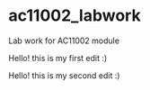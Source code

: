 # ac11002_labwork
Lab work for AC11002 module

Hello! this is my first edit :)

Hello! this is my second edit :)
